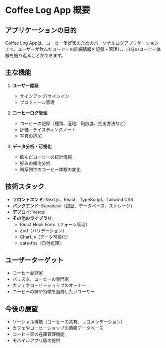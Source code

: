 # Coffee Log App 概要

## アプリケーションの目的

Coffee Log Appは、コーヒー愛好家のためのパーソナルログアプリケーションです。ユーザーが飲んだコーヒーの詳細情報を記録・管理し、自分のコーヒー体験を振り返ることができます。

## 主な機能

1. **ユーザー認証**
   - サインアップ/サインイン
   - プロフィール管理

2. **コーヒーログ管理**
   - コーヒーの記録（種類、産地、焙煎度、抽出方法など）
   - 評価・テイスティングノート
   - 写真の追加

3. **データ分析・可視化**
   - 飲んだコーヒーの統計情報
   - 好みの傾向分析
   - 時系列でのコーヒー体験の変化

## 技術スタック

- **フロントエンド**: Next.js、React、TypeScript、Tailwind CSS
- **バックエンド**: Supabase（認証、データベース、ストレージ）
- **デプロイ**: Vercel
- **その他のライブラリ**:
  - React Hook Form（フォーム管理）
  - Zod（バリデーション）
  - Chart.js（データ可視化）
  - date-fns（日付処理）

## ユーザーターゲット

- コーヒー愛好家
- バリスタ、コーヒーの専門家
- カフェやコーヒーショップのオーナー
- コーヒーの味や特徴を追跡したいユーザー

## 今後の展望

- ソーシャル機能（コーヒーの共有、レコメンデーション）
- カフェやコーヒーショップの情報データベース
- コーヒー豆の在庫管理機能
- モバイルアプリ版の提供 